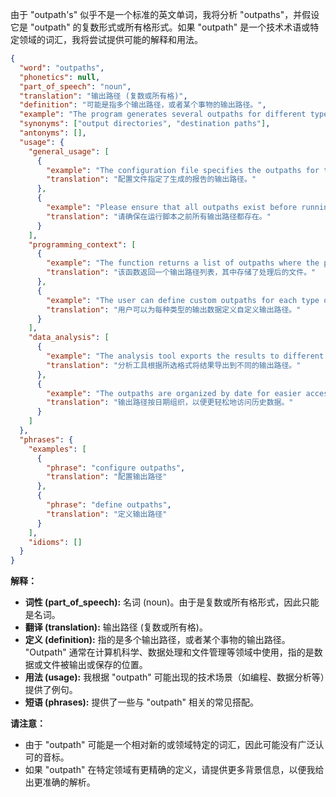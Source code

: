 由于 "outpath's" 似乎不是一个标准的英文单词，我将分析 "outpaths"，并假设它是 "outpath" 的复数形式或所有格形式。如果 "outpath" 是一个技术术语或特定领域的词汇，我将尝试提供可能的解释和用法。

```json
{
  "word": "outpaths",
  "phonetics": null,
  "part_of_speech": "noun",
  "translation": "输出路径 (复数或所有格)",
  "definition": "可能是指多个输出路径，或者某个事物的输出路径。",
  "example": "The program generates several outpaths for different types of data. (该程序为不同类型的数据生成多个输出路径。)",
  "synonyms": ["output directories", "destination paths"],
  "antonyms": [],
  "usage": {
    "general_usage": [
      {
        "example": "The configuration file specifies the outpaths for the generated reports.",
        "translation": "配置文件指定了生成的报告的输出路径。"
      },
      {
        "example": "Please ensure that all outpaths exist before running the script.",
        "translation": "请确保在运行脚本之前所有输出路径都存在。"
      }
    ],
    "programming_context": [
      {
        "example": "The function returns a list of outpaths where the processed files are stored.",
        "translation": "该函数返回一个输出路径列表，其中存储了处理后的文件。"
      },
      {
        "example": "The user can define custom outpaths for each type of output data.",
        "translation": "用户可以为每种类型的输出数据定义自定义输出路径。"
      }
    ],
    "data_analysis": [
      {
        "example": "The analysis tool exports the results to different outpaths based on the selected format.",
        "translation": "分析工具根据所选格式将结果导出到不同的输出路径。"
      },
      {
        "example": "The outpaths are organized by date for easier access to historical data.",
        "translation": "输出路径按日期组织，以便更轻松地访问历史数据。"
      }
    ]
  },
  "phrases": {
    "examples": [
      {
        "phrase": "configure outpaths",
        "translation": "配置输出路径"
      },
      {
        "phrase": "define outpaths",
        "translation": "定义输出路径"
      }
    ],
    "idioms": []
  }
}
```

**解释：**

*   **词性 (part\_of\_speech):**  名词 (noun)。由于是复数或所有格形式，因此只能是名词。
*   **翻译 (translation):** 输出路径 (复数或所有格)。
*   **定义 (definition):** 指的是多个输出路径，或者某个事物的输出路径。  "Outpath" 通常在计算机科学、数据处理和文件管理等领域中使用，指的是数据或文件被输出或保存的位置。
*   **用法 (usage):**  我根据 "outpath" 可能出现的技术场景（如编程、数据分析等）提供了例句。
*   **短语 (phrases):** 提供了一些与 "outpath" 相关的常见搭配。

**请注意：**

*   由于 "outpath" 可能是一个相对新的或领域特定的词汇，因此可能没有广泛认可的音标。
*   如果 "outpath" 在特定领域有更精确的定义，请提供更多背景信息，以便我给出更准确的解析。

 